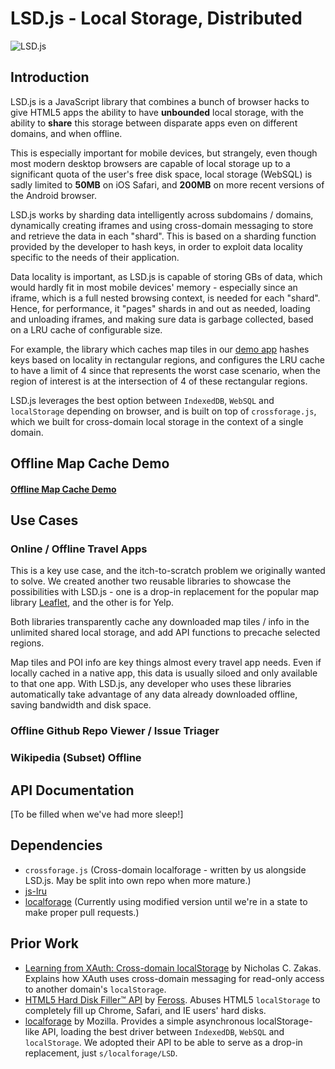 # LSD.js - Local Storage, Distributed
![LSD.js](http://i59.tinypic.com/30uzl8o.jpg)

## Introduction

LSD.js is a JavaScript library that combines a bunch of browser hacks to give HTML5 apps the ability to have **unbounded** local storage, with the ability to **share** this storage between disparate apps even on different domains, and when offline.

This is especially important for mobile devices, but strangely, even though most modern desktop browsers are capable of local storage up to a significant quota of the user's free disk space, local storage (WebSQL) is sadly limited to **50MB** on iOS Safari, and **200MB** on more recent versions of the Android browser.

LSD.js works by sharding data intelligently across subdomains / domains, dynamically creating iframes and using cross-domain messaging to store and retrieve the data in each "shard". This is based on a sharding function provided by the developer to hash keys, in order to exploit data locality specific to the needs of their application.

Data locality is important, as LSD.js is capable of storing GBs of data, which would hardly fit in most mobile devices' memory - especially since an iframe, which is a full nested browsing context, is needed for each "shard". Hence, for performance, it "pages" shards in and out as needed, loading and unloading iframes, and making sure data is garbage collected, based on a LRU cache of configurable size.

For example, the library which caches map tiles in our [demo app](http://lsdjs.info/map_demo.html) hashes keys based on locality in rectangular regions, and configures the LRU cache to have a limit of 4 since that represents the worst case scenario, when the region of interest is at the intersection of 4 of these rectangular regions.

LSD.js leverages the best option between `IndexedDB`, `WebSQL` and `localStorage` depending on browser, and is built on top of `crossforage.js`, which we built for cross-domain local storage in the context of a single domain.

## Offline Map Cache Demo

#### [Offline Map Cache Demo](http://lsdjs.info/map_demo.html)

## Use Cases

### Online / Offline Travel Apps

This is a key use case, and the itch-to-scratch problem we originally wanted to solve. We created another two reusable libraries to showcase the possibilities with LSD.js - one is a drop-in replacement for the popular map library [Leaflet](http://leafletjs.com/), and the other is for Yelp.

Both libraries transparently cache any downloaded map tiles / info in the unlimited shared local storage, and add API functions to precache selected regions.

Map tiles and POI info are key things almost every travel app needs. Even if locally cached in a native app, this data is usually siloed and only available to that one app. With LSD.js, any developer who uses these libraries automatically take advantage of any data already downloaded offline, saving bandwidth and disk space.

### Offline Github Repo Viewer / Issue Triager

### Wikipedia (Subset) Offline

## API Documentation

[To be filled when we've had more sleep!]

## Dependencies
* `crossforage.js` (Cross-domain localforage - written by us alongside LSD.js. May be split into own repo when more mature.)
* [js-lru](https://github.com/rsms/js-lru)
* [localforage](https://github.com/mozilla/localForage) (Currently using
modified version until we're in a state to make proper pull requests.)

## Prior Work
* [Learning from XAuth: Cross-domain localStorage](http://www.nczonline.net/blog/2010/09/07/learning-from-xauth-cross-domain-localstorage/)
  by Nicholas C. Zakas. Explains how XAuth uses cross-domain messaging for
  read-only access to another domain's `localStorage`.
* [HTML5 Hard Disk Filler™ API](http://feross.org/fill-disk/) by
  [Feross](http://feross.org/). Abuses HTML5 `localStorage` to completely fill
  up Chrome, Safari, and IE users' hard disks.
* [localforage](https://hacks.mozilla.org/2014/02/localforage-offline-storage-improved/)
  by Mozilla. Provides a simple asynchronous localStorage-like API, loading the
  best driver between `IndexedDB`, `WebSQL` and `localStorage`. We adopted their
  API to be able to serve as a drop-in replacement, just `s/localforage/LSD`.

